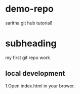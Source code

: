 # demo-repo
saritha
git hub tutorial!

# subheading 
my first git repo work

## local development

1.Open index.html in your brower.